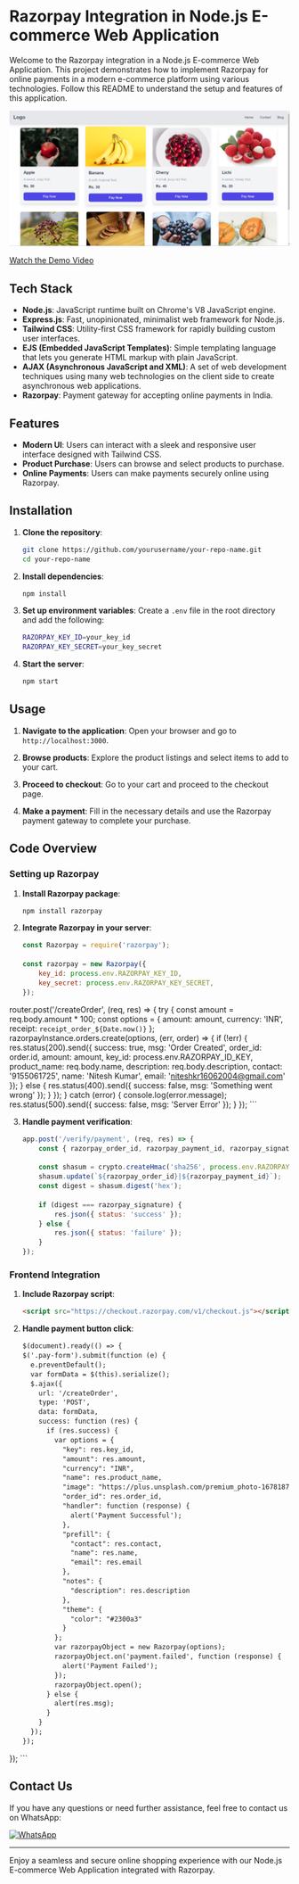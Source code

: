 # Razorpay Integration in Node.js E-commerce Web Application

Welcome to the Razorpay integration in a Node.js E-commerce Web Application. This project demonstrates how to implement Razorpay for online payments in a modern e-commerce platform using various technologies. Follow this README to understand the setup and features of this application.

![E-commerce UI Screenshot](./public/Screenshot%202024-05-22%20132126.png)

[Watch the Demo Video](./public//Home%20-%20Brave%202024-05-22%2013-41-27.mp4)

## Tech Stack

- **Node.js**: JavaScript runtime built on Chrome's V8 JavaScript engine.
- **Express.js**: Fast, unopinionated, minimalist web framework for Node.js.
- **Tailwind CSS**: Utility-first CSS framework for rapidly building custom user interfaces.
- **EJS (Embedded JavaScript Templates)**: Simple templating language that lets you generate HTML markup with plain JavaScript.
- **AJAX (Asynchronous JavaScript and XML)**: A set of web development techniques using many web technologies on the client side to create asynchronous web applications.
- **Razorpay**: Payment gateway for accepting online payments in India.

## Features

- **Modern UI**: Users can interact with a sleek and responsive user interface designed with Tailwind CSS.
- **Product Purchase**: Users can browse and select products to purchase.
- **Online Payments**: Users can make payments securely online using Razorpay.

## Installation

1. **Clone the repository**:
    ```sh
    git clone https://github.com/yourusername/your-repo-name.git
    cd your-repo-name
    ```

2. **Install dependencies**:
    ```sh
    npm install
    ```

3. **Set up environment variables**:
    Create a `.env` file in the root directory and add the following:
    ```sh
    RAZORPAY_KEY_ID=your_key_id
    RAZORPAY_KEY_SECRET=your_key_secret
    ```

4. **Start the server**:
    ```sh
    npm start
    ```

## Usage

1. **Navigate to the application**:
    Open your browser and go to `http://localhost:3000`.

2. **Browse products**:
    Explore the product listings and select items to add to your cart.

3. **Proceed to checkout**:
    Go to your cart and proceed to the checkout page.

4. **Make a payment**:
    Fill in the necessary details and use the Razorpay payment gateway to complete your purchase.

## Code Overview

### Setting up Razorpay

1. **Install Razorpay package**:
    ```sh
    npm install razorpay
    ```

2. **Integrate Razorpay in your server**:
    ```javascript
    const Razorpay = require('razorpay');

    const razorpay = new Razorpay({
        key_id: process.env.RAZORPAY_KEY_ID,
        key_secret: process.env.RAZORPAY_KEY_SECRET,
    });

  router.post('/createOrder', (req, res) => {
  try {
    const amount = req.body.amount * 100;
    const options = {
      amount: amount,
      currency: 'INR',
      receipt: `receipt_order_${Date.now()}`
    };
    razorpayInstance.orders.create(options, (err, order) => {
      if (!err) {
        res.status(200).send({
          success: true,
          msg: 'Order Created',
          order_id: order.id,
          amount: amount,
          key_id: process.env.RAZORPAY_ID_KEY,
          product_name: req.body.name,
          description: req.body.description,
          contact: '9155061725',
          name: 'Nitesh Kumar',
          email: 'niteshkr16062004@gmail.com'
        });
      } else {
        res.status(400).send({ success: false, msg: 'Something went wrong' });
      }
    });
  } catch (error) {
    console.log(error.message);
    res.status(500).send({ success: false, msg: 'Server Error' });
  }
});
    ```

3. **Handle payment verification**:
    ```javascript
    app.post('/verify/payment', (req, res) => {
        const { razorpay_order_id, razorpay_payment_id, razorpay_signature } = req.body;

        const shasum = crypto.createHmac('sha256', process.env.RAZORPAY_KEY_SECRET);
        shasum.update(`${razorpay_order_id}|${razorpay_payment_id}`);
        const digest = shasum.digest('hex');

        if (digest === razorpay_signature) {
            res.json({ status: 'success' });
        } else {
            res.json({ status: 'failure' });
        }
    });
    ```

### Frontend Integration

1. **Include Razorpay script**:
    ```html
    <script src="https://checkout.razorpay.com/v1/checkout.js"></script>
    ```

2. **Handle payment button click**:
    ```html
   $(document).ready(() => {
    $('.pay-form').submit(function (e) {
      e.preventDefault();
      var formData = $(this).serialize();
      $.ajax({
        url: '/createOrder',
        type: 'POST',
        data: formData,
        success: function (res) {
          if (res.success) {
            var options = {
              "key": res.key_id,
              "amount": res.amount,
              "currency": "INR",
              "name": res.product_name,
              "image": "https://plus.unsplash.com/premium_photo-1678187782578-70b5a348f502?q=80&w=1780&auto=format&fit=crop&ixlib=rb-4.0.3&ixid=M3wxMjA3fDB8MHxwaG90by1wYWdlfHx8fGVufDB8fHx8fA%3D%3D",
              "order_id": res.order_id,
              "handler": function (response) {
                alert('Payment Successful');
              },
              "prefill": {
                "contact": res.contact,
                "name": res.name,
                "email": res.email
              },
              "notes": {
                "description": res.description
              },
              "theme": {
                "color": "#2300a3"
              }
            };
            var razorpayObject = new Razorpay(options);
            razorpayObject.on('payment.failed', function (response) {
              alert('Payment Failed');
            });
            razorpayObject.open();
          } else {
            alert(res.msg);
          }
        }
      });
    });
  });
    ```


## Contact Us

If you have any questions or need further assistance, feel free to contact us on WhatsApp:

[![WhatsApp](https://img.shields.io/badge/WhatsApp-Contact%20Us-25D366?style=for-the-badge&logo=whatsapp&logoColor=white)](https://wa.me/9155061725)

---

Enjoy a seamless and secure online shopping experience with our Node.js E-commerce Web Application integrated with Razorpay.
